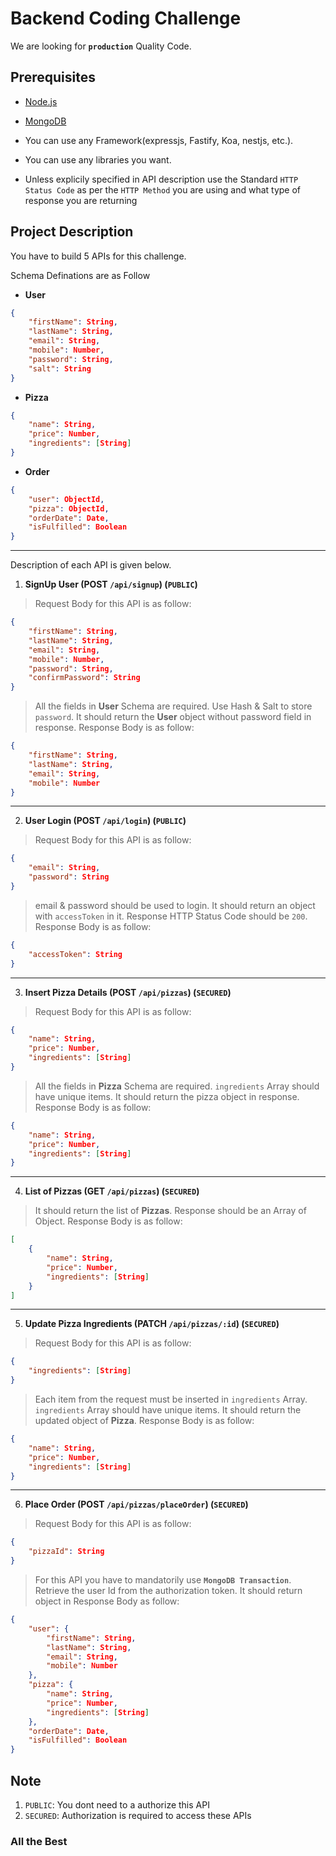 # Backend Coding Challenge

We are looking for **`production`** Quality Code.

## Prerequisites

* [Node.js](https://nodejs.org/en/)
* [MongoDB](https://www.mongodb.com/)

* You can use any Framework(expressjs, Fastify, Koa, nestjs, etc.).
* You can use any libraries you want.
* Unless explicily specified in API description use the Standard `HTTP Status Code` as per the `HTTP Method` you are using and what type of response you are returning

## Project Description

You have to build 5 APIs for this challenge. 

Schema Definations are as Follow
* **User**
```json
{
    "firstName": String,
    "lastName": String,
    "email": String,
    "mobile": Number,
    "password": String,
    "salt": String
}
```

* **Pizza**
```json
{
    "name": String,
    "price": Number,
    "ingredients": [String]
}
```

* **Order**
```json
{
    "user": ObjectId,
    "pizza": ObjectId,
    "orderDate": Date,
    "isFulfilled": Boolean
}
```

-------------

Description of each API is given below.

1. **SignUp User (POST `/api/signup`) (`PUBLIC`)**
> Request Body for this API  is as follow:
```json
{
    "firstName": String,
    "lastName": String,
    "email": String,
    "mobile": Number,
    "password": String,
    "confirmPassword": String
}
```
> All the fields in **User** Schema are required. Use Hash & Salt to store `password`. It should return the **User** object without password field in response.
> Response Body is as follow:
```json
{
    "firstName": String,
    "lastName": String,
    "email": String,
    "mobile": Number
}
```

-------------

2. **User Login (POST `/api/login`) (`PUBLIC`)**
> Request Body for this API  is as follow:
```json
{
    "email": String,
    "password": String
}
```
> email & password should be used to login. It should return an object with `accessToken` in it. Response HTTP Status Code should be `200`.
> Response Body is as follow:
```json
{
    "accessToken": String
}
```

-------------

3. **Insert Pizza Details (POST `/api/pizzas`) (`SECURED`)**
> Request Body for this API  is as follow:
```json
{
    "name": String,
    "price": Number,
    "ingredients": [String]
}
```
> All the fields in **Pizza** Schema are required. `ingredients` Array should have unique items. It should return the pizza object in response.
> Response Body is as follow:
```json
{
    "name": String,
    "price": Number,
    "ingredients": [String]
}
```

-------------

4. **List of Pizzas (GET `/api/pizzas`) (`SECURED`)**
> It should return the list of **Pizzas**. Response should be an Array of Object.
> Response Body is as follow:
```json
[
    {
        "name": String,
        "price": Number,
        "ingredients": [String]
    }
]
```

-------------

5. **Update Pizza Ingredients (PATCH `/api/pizzas/:id`) (`SECURED`)**
> Request Body for this API  is as follow:
```json
{
    "ingredients": [String]
}
```
> Each item from the request must be inserted in `ingredients` Array. `ingredients` Array should have unique items. It should return the updated object of **Pizza**.
> Response Body is as follow:
```json
{
    "name": String,
    "price": Number,
    "ingredients": [String]
}
```

-------------

6. **Place Order (POST `/api/pizzas/placeOrder`) (`SECURED`)**
> Request Body for this API  is as follow:
```json
{
    "pizzaId": String
}
```
> For this API you have to mandatorily use **`MongoDB Transaction`**. Retrieve the user Id from the authorization token. It should return object in Response Body as follow:
```json
{
    "user": {
        "firstName": String,
        "lastName": String,
        "email": String,
        "mobile": Number
    },
    "pizza": {
        "name": String,
        "price": Number,
        "ingredients": [String]
    },
    "orderDate": Date,
    "isFulfilled": Boolean
}
```


## Note
1. `PUBLIC`: You dont need to a authorize this API
2. `SECURED`: Authorization is required to access these APIs


### All the Best
